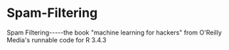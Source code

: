 # Spam-Filtering
Spam Filtering-----the book "machine learning for hackers"  from O'Reilly Media's runnable code for R 3.4.3
